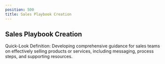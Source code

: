 ```yaml
---
position: 500
title: Sales Playbook Creation
---
```


## Sales Playbook Creation

Quick-Look Definition: Developing comprehensive guidance for sales teams on effectively selling products or services, including messaging, process steps, and supporting resources.